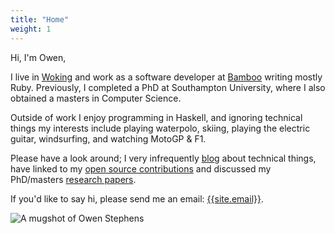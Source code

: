 ```yaml
---
title: "Home"
weight: 1
---
```


Hi, I'm Owen,

I live in [Woking][woking] and work as a software developer at [Bamboo][bamboo]
writing mostly Ruby. Previously, I completed a PhD at Southampton University,
where I also obtained a masters in Computer Science.

Outside of work I enjoy programming in Haskell, and ignoring technical things my interests include playing waterpolo, skiing, playing the electric guitar, windsurfing, and watching MotoGP &amp; F1.

Please have a look around; I very infrequently [blog][blog] about technical
things, have linked to my [open source contributions][oss] and discussed my
PhD/masters [research papers][research].

If you'd like to say hi, please send me an email: [{{site.email}}](mailto:{{site.email}}).

<div class="container">
  <div class="row">
    <div class="col-3"></div>
    <div class="col-6">
      <img src="{{site.img_dir}}owenstephens.png" class="rounded img-fluid" alt="A mugshot of Owen Stephens"/>
    </div>
    <div class="col-3"></div>
  </div>
</div>

[blog]: /blog.html
[oss]: /oss.html
[research]: /research.html
[bamboo]: https://www.bambooloans.com
[woking]: https://en.wikipedia.org/wiki/Woking
